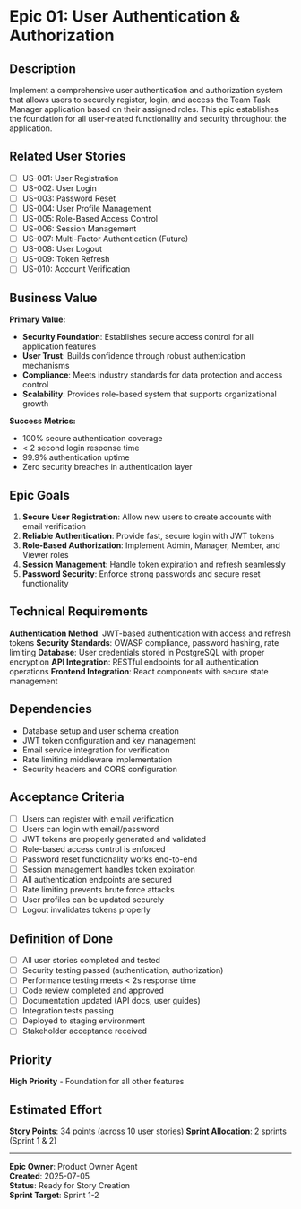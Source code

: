 # Epic 01: User Authentication & Authorization

## Description

Implement a comprehensive user authentication and authorization system that allows users to securely register, login, and access the Team Task Manager application based on their assigned roles. This epic establishes the foundation for all user-related functionality and security throughout the application.

## Related User Stories

- [ ] US-001: User Registration
- [ ] US-002: User Login
- [ ] US-003: Password Reset
- [ ] US-004: User Profile Management
- [ ] US-005: Role-Based Access Control
- [ ] US-006: Session Management
- [ ] US-007: Multi-Factor Authentication (Future)
- [ ] US-008: User Logout
- [ ] US-009: Token Refresh
- [ ] US-010: Account Verification

## Business Value

**Primary Value:**
- **Security Foundation**: Establishes secure access control for all application features
- **User Trust**: Builds confidence through robust authentication mechanisms
- **Compliance**: Meets industry standards for data protection and access control
- **Scalability**: Provides role-based system that supports organizational growth

**Success Metrics:**
- 100% secure authentication coverage
- < 2 second login response time
- 99.9% authentication uptime
- Zero security breaches in authentication layer

## Epic Goals

1. **Secure User Registration**: Allow new users to create accounts with email verification
2. **Reliable Authentication**: Provide fast, secure login with JWT tokens
3. **Role-Based Authorization**: Implement Admin, Manager, Member, and Viewer roles
4. **Session Management**: Handle token expiration and refresh seamlessly
5. **Password Security**: Enforce strong passwords and secure reset functionality

## Technical Requirements

**Authentication Method**: JWT-based authentication with access and refresh tokens
**Security Standards**: OWASP compliance, password hashing, rate limiting
**Database**: User credentials stored in PostgreSQL with proper encryption
**API Integration**: RESTful endpoints for all authentication operations
**Frontend Integration**: React components with secure state management

## Dependencies

- Database setup and user schema creation
- JWT token configuration and key management
- Email service integration for verification
- Rate limiting middleware implementation
- Security headers and CORS configuration

## Acceptance Criteria

- [ ] Users can register with email verification
- [ ] Users can login with email/password
- [ ] JWT tokens are properly generated and validated
- [ ] Role-based access control is enforced
- [ ] Password reset functionality works end-to-end
- [ ] Session management handles token expiration
- [ ] All authentication endpoints are secured
- [ ] Rate limiting prevents brute force attacks
- [ ] User profiles can be updated securely
- [ ] Logout invalidates tokens properly

## Definition of Done

- [ ] All user stories completed and tested
- [ ] Security testing passed (authentication, authorization)
- [ ] Performance testing meets < 2s response time
- [ ] Code review completed and approved
- [ ] Documentation updated (API docs, user guides)
- [ ] Integration tests passing
- [ ] Deployed to staging environment
- [ ] Stakeholder acceptance received

## Priority

**High Priority** - Foundation for all other features

## Estimated Effort

**Story Points**: 34 points (across 10 user stories)
**Sprint Allocation**: 2 sprints (Sprint 1 & 2)

---

**Epic Owner**: Product Owner Agent  
**Created**: 2025-07-05  
**Status**: Ready for Story Creation  
**Sprint Target**: Sprint 1-2 
